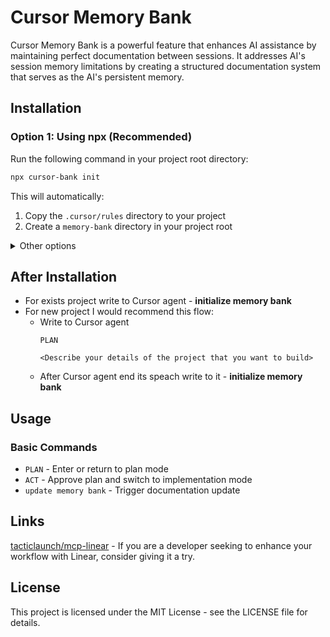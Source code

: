 # Cursor Memory Bank

Cursor Memory Bank is a powerful feature that enhances AI assistance by maintaining perfect documentation between sessions. It addresses AI's session memory limitations by creating a structured documentation system that serves as the AI's persistent memory.

## Installation

### Option 1: Using npx (Recommended)

Run the following command in your project root directory:

```bash
npx cursor-bank init
```

This will automatically:
1. Copy the `.cursor/rules` directory to your project
2. Create a `memory-bank` directory in your project root

<details>
<summary>Other options</summary>

### Option 2: Global Installation

```bash
npm install -g cursor-bank
```

2. Run the init command in your project:

```bash
cursor-bank init
```

### Option 3: Download Files Directly

You can also download the `.cursor/rules` directory manually from:
https://github.com/tacticlaunch/cursor-memory-bank/tree/main/.cursor/rules
</details>

## After Installation

- For exists project write to Cursor agent - **initialize memory bank**
- For new project I would recommend this flow:
  - Write to Cursor agent
      ```
      PLAN

      <Describe your details of the project that you want to build>
      ```
   - After Cursor agent end its speach write to it - **initialize memory bank**

## Usage

### Basic Commands

- `PLAN` - Enter or return to plan mode
- `ACT` - Approve plan and switch to implementation mode
- `update memory bank` - Trigger documentation update

## Links

[tacticlaunch/mcp-linear](https://github.com/tacticlaunch/mcp-linear) - If you are a developer seeking to enhance your workflow with Linear, consider giving it a try.

## License

This project is licensed under the MIT License - see the LICENSE file for details.
